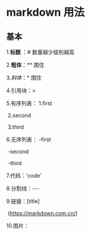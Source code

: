 # markdown 用法



## 基本



1.**标题** ：#    数量越少级别越高

2.**粗体**：**    围住

3.*斜体*：*       围住

4.引用块：>

5.有序列表：  1.first

​						2.second

​						3.third

6.无序列表：  -first

​						-second

​						-third

7.代码：'code'

8.分割线：---

9.链接：[title]

​			(https://markdown.com.cn/)

10.图片：